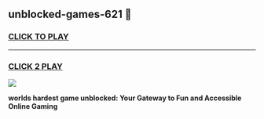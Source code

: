 
## unblocked-games-621 👋
<h3>
<a href="https://premium.freeplayer.one?title=unblocked-games-621&ref=14F">CLICK TO PLAY</a></h3>
<hr>

<h3>
<a href="https://premium.freeplayer.one?title=unblocked-games-621&ref=14F">CLICK 2 PLAY</a>
  
</h3>

<a href="https://premium.freeplayer.one?title=unblocked-games-621&ref=12F/"><img src="https://clearcache.store/games.png"></a>


**worlds hardest game unblocked: Your Gateway to Fun and Accessible Online Gaming**
